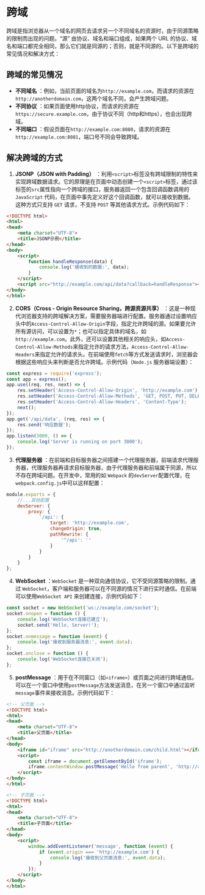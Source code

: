 # 跨域

跨域是指浏览器从一个域名的网页去请求另一个不同域名的资源时，由于同源策略的限制而出现的问题。“源” 由协议、域名和端口组成，如果两个 URL 的协议、域名和端口都完全相同，那么它们就是同源的；否则，就是不同源的。以下是跨域的常见情况和解决方式：

## 跨域的常见情况
- **不同域名** ：例如，当前页面的域名为``http://example.com``，而请求的资源在``http://anotherdomain.com``，这两个域名不同，会产生跨域问题。
- **不同协议** ：如果页面使用http协议，而请求的资源在``https://secure.example.com``，由于协议不同（http和https），也会出现跨域。
- **不同端口** ：假设页面在``http://example.com:8080``，请求的资源在``http://example.com:8081``，端口号不同会导致跨域。

## 解决跨域的方式

1. **JSONP（JSON with Padding）** ：利用``<script>``标签没有跨域限制的特性来实现跨域数据请求。它的原理是在页面中动态创建一个``<script>``标签，通过该标签的``src``属性指向一个跨域的接口，服务器返回一个包含回调函数调用的 ``JavaScript`` 代码，在页面中事先定义好这个回调函数，就可以接收到数据。这种方式只支持 ``GET`` 请求，不支持 ``POST`` 等其他请求方式。示例代码如下：
``` html
<!DOCTYPE html>
<html>
<head>
    <meta charset="UTF-8">
    <title>JSONP示例</title>
</head>
<body>
    <script>
        function handleResponse(data) {
            console.log('接收到的数据:', data);
        }
    </script>
    <script src="http://example.com/api/data?callback=handleResponse"></script>
</body>
</html>
```

2. **CORS（Cross - Origin Resource Sharing，跨源资源共享）** ：这是一种现代浏览器支持的跨域解决方案，需要服务器端进行配置。服务器通过设置响应头中的``Access-Control-Allow-Origin``字段，指定允许跨域的源。如果要允许所有源访问，可以设置为``*``；也可以指定具体的域名，如``http://example.com``。此外，还可以设置其他相关的响应头，如``Access-Control-Allow-Methods``来指定允许的请求方法，``Access-Control-Allow-Headers``来指定允许的请求头。在前端使用``fetch``等方式发送请求时，浏览器会根据这些响应头来判断是否允许跨域。示例代码（``Node.js`` 服务器端设置）：
``` javascript
const express = require('express');
const app = express();
app.use((req, res, next) => {
    res.setHeader('Access-Control-Allow-Origin', 'http://example.com');
    res.setHeader('Access-Control-Allow-Methods', 'GET, POST, PUT, DELETE');
    res.setHeader('Access-Control-Allow-Headers', 'Content-Type');
    next();
});
app.get('/api/data', (req, res) => {
    res.send('响应数据');
});
app.listen(3000, () => {
    console.log('Server is running on port 3000');
});
```

3. **代理服务器** ：在前端和目标服务器之间搭建一个代理服务器，前端请求代理服务器，代理服务器再请求目标服务器，由于代理服务器和前端属于同源，所以不存在跨域问题。在开发中，常用的如 ``Webpack`` 的``devServer``配置代理，在``webpack.config.js``中可以这样配置：
``` javascript
module.exports = {
    //...其他配置
    devServer: {
        proxy: {
            '/api': {
                target: 'http://example.com',
                changeOrigin: true,
                pathRewrite: {
                    '^/api': ''
                }
            }
        }
    }
};
```

4. **WebSocket** ：``WebSocket`` 是一种双向通信协议，它不受同源策略的限制。通过 ``WebSocket``，客户端和服务器可以在不同源的情况下进行实时通信。在前端可以使用``WebSocket API`` 来创建连接，示例代码如下：
``` javascript
const socket = new WebSocket('ws://example.com/socket');
socket.onopen = function () {
    console.log('WebSocket连接已建立');
    socket.send('Hello, Server!');
};
socket.onmessage = function (event) {
    console.log('接收到服务器消息:', event.data);
};
socket.onclose = function () {
    console.log('WebSocket连接已关闭');
};
```

5. **postMessage** ：用于在不同窗口（如``<iframe>``）或页面之间进行跨域通信。可以在一个窗口中使用``postMessage``方法发送消息，在另一个窗口中通过监听``message``事件来接收消息。示例代码如下：
``` html
<!-- 父页面 -->
<!DOCTYPE html>
<html>
<head>
    <meta charset="UTF-8">
    <title>父页面</title>
</head>
<body>
    <iframe id="iframe" src="http://anotherdomain.com/child.html"></iframe>
    <script>
        const iframe = document.getElementById('iframe');
        iframe.contentWindow.postMessage('Hello from parent', 'http://anotherdomain.com');
    </script>
</body>
</html>
```
``` html
<!-- 子页面 -->
<!DOCTYPE html>
<html>
<head>
    <meta charset="UTF-8">
    <title>子页面</title>
</head>
<body>
    <script>
        window.addEventListener('message', function (event) {
            if (event.origin === 'http://example.com') {
                console.log('接收到父页面消息:', event.data);
            }
        });
    </script>
</body>
</html>
```
